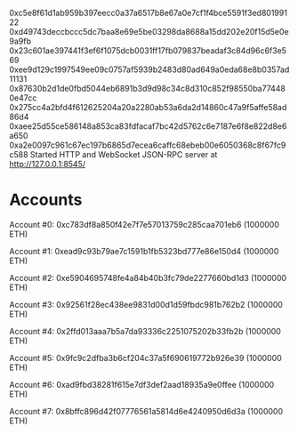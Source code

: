 0xc5e8f61d1ab959b397eecc0a37a6517b8e67a0e7cf1f4bce5591f3ed80199122
0xd49743deccbccc5dc7baa8e69e5be03298da8688a15dd202e20f15d5e0e9a9fb
0x23c601ae397441f3ef6f1075dcb0031ff17fb079837beadaf3c84d96c6f3e569
0xee9d129c1997549ee09c0757af5939b2483d80ad649a0eda68e8b0357ad11131
0x87630b2d1de0fbd5044eb6891b3d9d98c34c8d310c852f98550ba774480e47cc
0x275cc4a2bfd4f612625204a20a2280ab53a6da2d14860c47a9f5affe58ad86d4
0xaee25d55ce586148a853ca83fdfacaf7bc42d5762c6e7187e6f8e822d8e6a650
0xa2e0097c961c67ec197b6865d7ecea6caffc68ebeb00e6050368c8f67fc9c588
Started HTTP and WebSocket JSON-RPC server at http://127.0.0.1:8545/

Accounts
========
Account #0: 0xc783df8a850f42e7f7e57013759c285caa701eb6 (1000000 ETH)

Account #1: 0xead9c93b79ae7c1591b1fb5323bd777e86e150d4 (1000000 ETH)

Account #2: 0xe5904695748fe4a84b40b3fc79de2277660bd1d3 (1000000 ETH)

Account #3: 0x92561f28ec438ee9831d00d1d59fbdc981b762b2 (1000000 ETH)

Account #4: 0x2ffd013aaa7b5a7da93336c2251075202b33fb2b (1000000 ETH)

Account #5: 0x9fc9c2dfba3b6cf204c37a5f690619772b926e39 (1000000 ETH)

Account #6: 0xad9fbd38281f615e7df3def2aad18935a9e0ffee (1000000 ETH)

Account #7: 0x8bffc896d42f07776561a5814d6e4240950d6d3a (1000000 ETH)